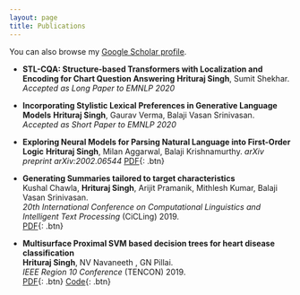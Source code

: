 ```yaml
---
layout: page
title: Publications
---
```


You can also browse my <a href="https://scholar.google.com/citations?hl=en&user=vDwiIg4AAAAJ" target="_blank">Google Scholar profile</a>.
<br />

- **STL-CQA: Structure-based Transformers with Localization and Encoding for Chart Question Answering** 
    **Hrituraj Singh**, Sumit Shekhar. 
    *Accepted as Long Paper to EMNLP 2020* 


- **Incorporating Stylistic Lexical Preferences in Generative Language Models** 
    **Hrituraj Singh**, Gaurav Verma, Balaji Vasan Srinivasan. 
    *Accepted as Short Paper to EMNLP 2020* 


- **Exploring Neural Models for Parsing Natural Language into First-Order Logic**
    **Hrituraj Singh**, Milan Aggarwal, Balaji Krishnamurthy. 
    *arXiv preprint arXiv:2002.06544*
    [PDF](https://arxiv.org/pdf/2002.06544.pdf){: .btn}


- **Generating Summaries tailored to target characteristics**  
	Kushal Chawla, **Hrituraj Singh**, Arijit Pramanik, Mithlesh Kumar, Balaji Vasan Srinivasan.  
	*20th International Conference on Computational Linguistics and Intelligent Text Processing* (CiCLing) 2019.  
	[PDF](https://arxiv.org/pdf/1912.08492.pdf){: .btn} 


- **Multisurface Proximal SVM based decision trees for heart disease classification**  
	**Hrituraj Singh**, NV Navaneeth , GN Pillai.  
	*IEEE Region 10 Conference* (TENCON) 2019.  
	[PDF](https://ieeexplore.ieee.org/stamp/stamp.jsp?tp=&arnumber=8929618){: .btn}
	[Code](https://github.com/singh-hrituraj/GBPSVM-Trees){: .btn} 
<br /> 



